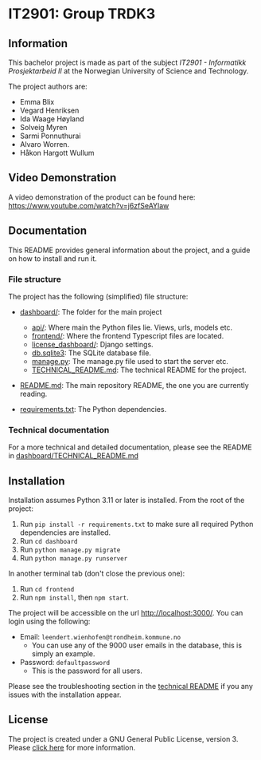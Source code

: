 # IT2901: Group  TRDK3
## Information
This bachelor project is made as part of the subject _IT2901 - 
Informatikk Prosjektarbeid II_ at the Norwegian University of Science and Technology. 


The project authors are:
- Emma Blix
- Vegard Henriksen
- Ida Waage Høyland
- Solveig Myren
- Sarmi Ponnuthurai
- Alvaro Worren.
- Håkon Hargott Wullum

## Video Demonstration
A video demonstration of the product can be found here: https://www.youtube.com/watch?v=j6zfSeAYlaw 

## Documentation
This README provides general information about the project, and a guide on how to install and run it. 

### File structure
The project has the following (simplified) file structure:

* [dashboard/](dashboard): The folder for the main project
  * [api/](dashboard/api): Where main the Python files lie. Views, urls, models etc.
  * [frontend/](dashboard/frontend): Where the frontend Typescript files are located.
  * [license_dashboard/](dashboard/license_dashboard): Django settings.
  * [db.sqlite3](dashboard/db.sqlite3): The SQLite database file.
  * [manage.py](dashboard/manage.py): The manage.py file used to start the server etc.
  * [TECHNICAL_README.md](dashboard/TECHNICAL_README.md): The technical README for the project.


* [README.md](README.md): The main repository README, the one you are currently reading.
* [requirements.txt](requirements.txt): The Python dependencies. 


### Technical documentation
For a more technical and detailed documentation, please see the README in [dashboard/TECHNICAL_README.md](dashboard/TECHNICAL_README.md)


## Installation
Installation assumes Python 3.11 or later is installed. From the root of the project:
1. Run `pip install -r requirements.txt` to make sure all required Python dependencies are installed.
2. Run `cd dashboard`
3. Run `python manage.py migrate`
4. Run `python manage.py runserver`

In another terminal tab (don't close the previous one):
1. Run `cd frontend`
2. Run `npm install`, then `npm start`. 

The project will be accessible on the url [http://localhost:3000/](http://localhost:3000/). You can login using the following:
- Email: `leendert.wienhofen@trondheim.kommune.no`
  - You can use any of the 9000 user emails in the database, this is simply an example.
- Password: `defaultpassword`
  - This is the password for all users.

Please see the troubleshooting section in the [technical README](dashboard/TECHNICAL_README.md) if you any issues with the installation appear.


## License
The project is created under a GNU General Public License, version 3. 
Please [click here](https://www.gnu.org/licenses/gpl-3.0.html) for more information.